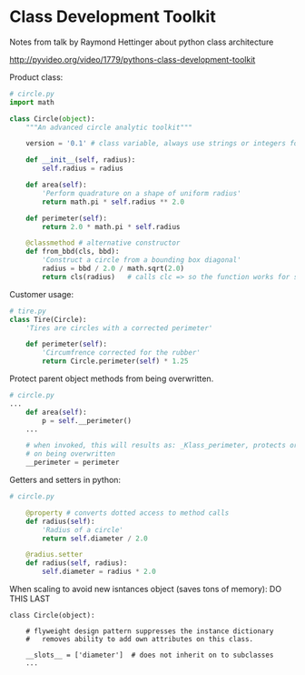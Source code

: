 # Class Development Toolkit

Notes from talk by Raymond Hettinger about python class architecture

http://pyvideo.org/video/1779/pythons-class-development-toolkit


Product class:
```circle.py
# circle.py
import math

class Circle(object):
    """An advanced circle analytic toolkit"""

    version = '0.1' # class variable, always use strings or integers for versions

    def __init__(self, radius):
        self.radius = radius

    def area(self):
        'Perform quadrature on a shape of uniform radius'
        return math.pi * self.radius ** 2.0

    def perimeter(self):
        return 2.0 * math.pi * self.radius

    @classmethod # alternative constructor
    def from_bbd(cls, bbd):
        'Construct a circle from a bounding box diagonal'
        radius = bbd / 2.0 / math.sqrt(2.0)
        return cls(radius)   # calls clc => so the function works for subclasses

```

Customer usage:
```tire.py
# tire.py
class Tire(Circle):
    'Tires are circles with a corrected perimeter'

    def perimeter(self):
        'Circumfrence corrected for the rubber'
        return Circle.perimeter(self) * 1.25
```


Protect parent object methods from being overwritten.
``` circle.py
# circle.py
...
    def area(self):
        p = self.__perimeter()
    ...

    # when invoked, this will results as: _Klass_perimeter, protects original
    # on being overwritten
    __perimeter = perimeter

```


Getters and setters in python:
``` circle.py
# circle.py

    @property # converts dotted access to method calls
    def radius(self):
        'Radius of a circle'
        return self.diameter / 2.0

    @radius.setter
    def radius(self, radius):
        self.diameter = radius * 2.0

```


When scaling to avoid new isntances object (saves tons of memory):
DO THIS LAST

```
class Circle(object):

    # flyweight design pattern suppresses the instance dictionary
    #   removes ability to add own attributes on this class.

    __slots__ = ['diameter']  # does not inherit on to subclasses
    ...
```
